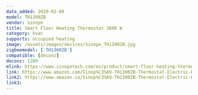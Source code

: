 ```yaml
---
date_added: 2020-02-09
model: TH1300ZB
vendor: Sinope
title: Smart Floor Heating Thermostat 3600 W
category: hvac
supports: occupied heating
image: /assets/images/devices/Sinope_TH1300ZB.jpg
zigbeemodel: ['TH1300ZB']
compatible: [deconz]
deconz: 1289
mlink: https://www.sinopetech.com/en/product/smart-floor-heating-thermostat-3600-w-zigbee/
link: https://www.amazon.com/Sinop%C3%A9-TH1300ZB-Thermostat-Electric-Heating/dp/B07PQTF53D
link2: https://www.amazon.ca/Sinop%C3%A9-TH1300ZB-Thermostat-Electric-Heating/dp/B07PQTF53D
link3: 
---
```

